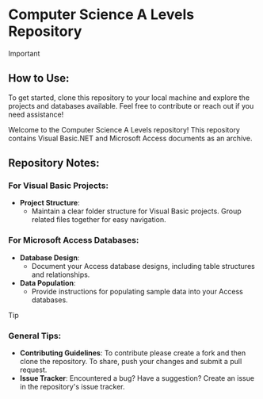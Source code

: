 # Computer Science A Levels Repository

> [!IMPORTANT]
> ## How to Use:
>
> To get started, clone this repository to your local machine and explore the projects and databases available. Feel free to contribute or reach out if you need assistance!


Welcome to the Computer Science A Levels repository! This repository contains Visual Basic.NET and Microsoft Access documents as an archive. 

## Repository Notes:

### For Visual Basic Projects:

- **Project Structure**: 
  - Maintain a clear folder structure for Visual Basic projects. Group related files together for easy navigation.

### For Microsoft Access Databases:

- **Database Design**:
  - Document your Access database designs, including table structures and relationships.
- **Data Population**:
  - Provide instructions for populating sample data into your Access databases.


> [!TIP]
> ### General Tips:
>
>- **Contributing Guidelines**:
>   To contribute please create a fork and then clone the repository. To share, push your changes and submit a pull request. 
>- **Issue Tracker**:
>   Encountered a bug? Have a suggestion? Create an issue in the repository's issue tracker.


